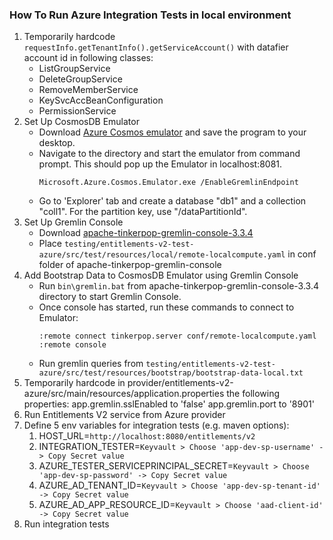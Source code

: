 
### How To Run Azure Integration Tests in local environment

1. Temporarily hardcode `requestInfo.getTenantInfo().getServiceAccount()` with datafier account id in following classes:
   - ListGroupService
   - DeleteGroupService
   - RemoveMemberService
   - KeySvcAccBeanConfiguration
   - PermissionService
2. Set Up CosmosDB Emulator
   - Download [Azure Cosmos emulator](https://docs.microsoft.com/en-us/azure/cosmos-db/local-emulator?tabs=cli%2Cssl-netstd21#download-the-emulator) and save the program to your desktop.
   - Navigate to the directory and start the emulator from command prompt. This should pop up the Emulator in localhost:8081.
      ```
      Microsoft.Azure.Cosmos.Emulator.exe /EnableGremlinEndpoint
      ```
   - Go to 'Explorer' tab and create a database "db1" and a collection "coll1". For the partition key, use "/dataPartitionId".
3. Set Up Gremlin Console
   - Download [apache-tinkerpop-gremlin-console-3.3.4](https://archive.apache.org/dist/tinkerpop/3.3.4/)
   - Place `testing/entitlements-v2-test-azure/src/test/resources/local/remote-localcompute.yaml` in conf folder of
     apache-tinkerpop-gremlin-console
4. Add Bootstrap Data to CosmosDB Emulator using Gremlin Console
   - Run `bin\gremlin.bat` from apache-tinkerpop-gremlin-console-3.3.4 directory to start Gremlin Console.
   - Once console has started, run these commands to connect to Emulator:
      ```
      :remote connect tinkerpop.server conf/remote-localcompute.yaml
      :remote console
      ```
   - Run gremlin queries from `testing/entitlements-v2-test-azure/src/test/resources/bootstrap/bootstrap-data-local.txt`
5. Temporarily hardcode in provider/entitlements-v2-azure/src/main/resources/application.properties the following properties:
    app.gremlin.sslEnabled to 'false'
    app.gremlin.port to '8901'
6. Run Entitlements V2 service from Azure provider
7. Define 5 env variables for integration tests (e.g. maven options):
   1. HOST_URL=`http://localhost:8080/entitlements/v2`
   2. INTEGRATION_TESTER=`Keyvault > Choose 'app-dev-sp-username' -> Copy Secret value`
   3. AZURE_TESTER_SERVICEPRINCIPAL_SECRET=`Keyvault > Choose 'app-dev-sp-password' -> Copy Secret value`
   4. AZURE_AD_TENANT_ID=`Keyvault > Choose 'app-dev-sp-tenant-id' -> Copy Secret value`
   5. AZURE_AD_APP_RESOURCE_ID=`Keyvault > Choose 'aad-client-id' -> Copy Secret value`
8. Run integration tests

